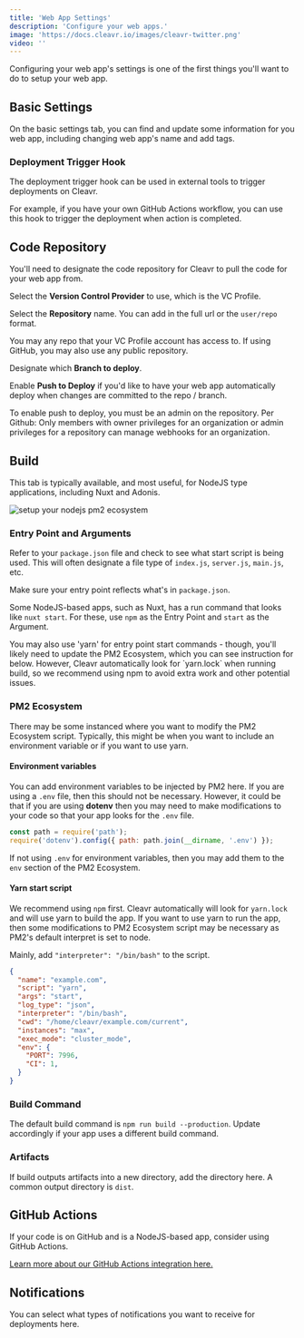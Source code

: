 ```yaml
---
title: 'Web App Settings'
description: 'Configure your web apps.'
image: 'https://docs.cleavr.io/images/cleavr-twitter.png'
video: ''
---
```


Configuring your web app's settings is one of the first things you'll want to do to setup your web app. 

## Basic Settings

On the basic settings tab, you can find and update some information for you web app, including changing web app's name and add tags. 

### Deployment Trigger Hook

The deployment trigger hook can be used in external tools to trigger deployments on Cleavr. 

For example, if you have your own GitHub Actions workflow, you can use this hook to trigger the deployment when action is completed. 

## Code Repository

You'll need to designate the code repository for Cleavr to pull the code for your web app from. 

Select the **Version Control Provider** to use, which is the VC Profile. 

Select the **Repository** name. You can add in the full url or the `user/repo` format. 

<base-info>
You may any repo that your VC Profile account has access to. If using GitHub, you may also use any public repository. 
</base-info>

Designate which **Branch to deploy**. 

Enable **Push to Deploy** if you'd like to have your web app automatically deploy when changes are committed to the repo / branch. 

<base-alert>
To enable push to deploy, you must be an admin on the repository. Per Github: Only members with owner privileges for an organization or admin privileges for a repository can manage webhooks for an organization.
</base-alert>

## Build
This tab is typically available, and most useful, for NodeJS type applications, including Nuxt and Adonis. 

![setup your nodejs pm2 ecosystem](/images/deployment/cleavr-pm2-ecosystem.png)

### Entry Point and Arguments

Refer to your `package.json` file and check to see what start script is being used. This will often designate a file type of `index.js`, `server.js`, `main.js`, etc. 

Make sure your entry point reflects what's in `package.json`.

Some NodeJS-based apps, such as Nuxt, has a run command that looks like `nuxt start`. For these, use `npm` as the Entry Point and `start` as the Argument. 

<base-alert>
You may also use 'yarn' for entry point start commands - though, you'll likely need to update the PM2 Ecosystem, which
you can see instruction for below. However, Cleavr automatically look for `yarn.lock` when running build, so we recommend using npm to avoid extra
work and other potential issues. 
</base-alert>

### PM2 Ecosystem

There may be some instanced where you want to modify the PM2 Ecosystem script. Typically, this might be
when you want to include an environment variable or if you want to use yarn. 

#### Environment variables

You can add environment variables to be injected by PM2 here. If you are using a `.env` file, then this should not be necessary. However, 
it could be that if you are using **dotenv** then you may need to make modifications to your code so that your app looks for the `.env` file. 

```javascript
const path = require('path'); 
require('dotenv').config({ path: path.join(__dirname, '.env') });
```
If not using `.env` for environment variables, then you may add them to the `env` section of the PM2 Ecosystem. 

#### Yarn start script

We recommend using `npm` first. Cleavr automatically will look for `yarn.lock` and will use yarn to build the app. If you want to use
yarn to run the app, then some modifications to PM2 Ecosystem script may be necessary as PM2's default interpret is set to node. 

Mainly, add `"interpreter": "/bin/bash"` to the script. 

```json
{
  "name": "example.com",
  "script": "yarn",
  "args": "start",
  "log_type": "json",
  "interpreter": "/bin/bash",
  "cwd": "/home/cleavr/example.com/current",
  "instances": "max",
  "exec_mode": "cluster_mode",
  "env": {
    "PORT": 7996,
    "CI": 1,
  }
}
```

### Build Command

The default build command is `npm run build --production`. Update accordingly if your app uses a different build command. 

### Artifacts

If build outputs artifacts into a new directory, add the directory here. A common output directory is `dist`.

## GitHub Actions

If your code is on GitHub and is a NodeJS-based app, consider using GitHub Actions. 

[Learn more about our GitHub Actions integration here.](/github-actions)

## Notifications

You can select what types of notifications you want to receive for deployments here. 
